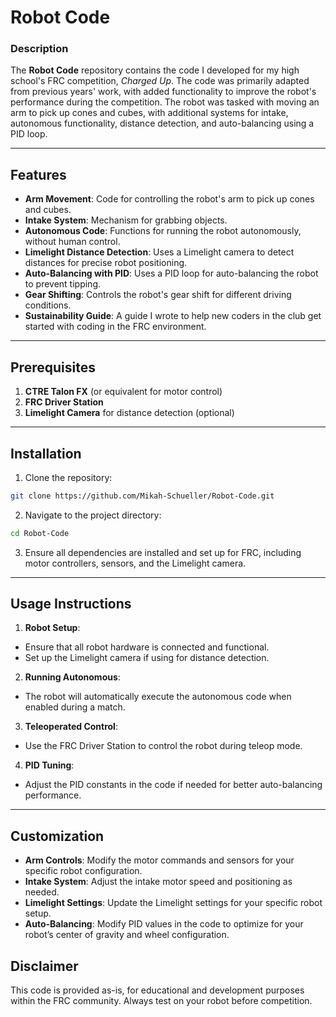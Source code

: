 # Robot Code

### Description
The **Robot Code** repository contains the code I developed for my high school's FRC competition, *Charged Up*. The code was primarily adapted from previous years' work, with added functionality to improve the robot's performance during the competition. The robot was tasked with moving an arm to pick up cones and cubes, with additional systems for intake, autonomous functionality, distance detection, and auto-balancing using a PID loop.

---

## Features
   - **Arm Movement**: Code for controlling the robot's arm to pick up cones and cubes.
   - **Intake System**: Mechanism for grabbing objects.
   - **Autonomous Code**: Functions for running the robot autonomously, without human control.
   - **Limelight Distance Detection**: Uses a Limelight camera to detect distances for precise robot positioning.
   - **Auto-Balancing with PID**: Uses a PID loop for auto-balancing the robot to prevent tipping.
   - **Gear Shifting**: Controls the robot's gear shift for different driving conditions.
   - **Sustainability Guide**: A guide I wrote to help new coders in the club get started with coding in the FRC environment.

---

## Prerequisites
1. **CTRE Talon FX** (or equivalent for motor control)
2. **FRC Driver Station**
3. **Limelight Camera** for distance detection (optional)

---

## Installation
  1. Clone the repository:
   ```bash
   git clone https://github.com/Mikah-Schueller/Robot-Code.git
   ```
  2. Navigate to the project directory:
  ```bash
  cd Robot-Code
  ```
  3. Ensure all dependencies are installed and set up for FRC, including motor controllers, sensors, and the Limelight camera.

---

## Usage Instructions
1. **Robot Setup**:
  - Ensure that all robot hardware is connected and functional.
  - Set up the Limelight camera if using for distance detection.
2. **Running Autonomous**:
  - The robot will automatically execute the autonomous code when enabled during a match.
3. **Teleoperated Control**:
  - Use the FRC Driver Station to control the robot during teleop mode.
4. **PID Tuning**:
  - Adjust the PID constants in the code if needed for better auto-balancing performance.

---


## Customization
  - **Arm Controls**: Modify the motor commands and sensors for your specific robot configuration.
  - **Intake System**: Adjust the intake motor speed and positioning as needed.
  - **Limelight Settings**: Update the Limelight settings for your specific robot setup.
  - **Auto-Balancing**: Modify PID values in the code to optimize for your robot’s center of gravity and wheel configuration.

## Disclaimer
This code is provided as-is, for educational and development purposes within the FRC community. Always test on your robot before competition.
